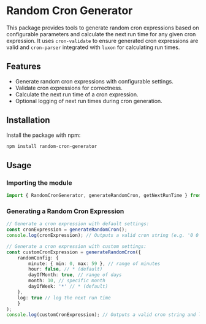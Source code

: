 # Random Cron Generator

This package provides tools to generate random cron expressions based on configurable parameters and calculate the next run time for any given cron expression. It uses `cron-validate` to ensure generated cron expressions are valid and `cron-parser` integrated with `luxon` for calculating run times.

## Features

- Generate random cron expressions with configurable settings.
- Validate cron expressions for correctness.
- Calculate the next run time of a cron expression.
- Optional logging of next run times during cron generation.

## Installation

Install the package with npm:

```bash
npm install random-cron-generator
```


## Usage
### Importing the module
```typescript
import { RandomCronGenerator, generateRandomCron, getNextRunTime } from 'random-cron-generator';
```

### Generating a Random Cron Expression
```typescript
// Generate a cron expression with default settings:
const cronExpression = generateRandomCron();
console.log(cronExpression); // Outputs a valid cron string (e.g. '0 0 * * *')

// Generate a cron expression with custom settings:
const customCronExpression = generateRandomCron({
    randomConfig: {
        minute: { min: 0, max: 59 }, // range of minutes
        hour: false, // * (default)
        dayOfMonth: true, // range of days
        month: 10, // specific month
        dayOfWeek: '*' // * (default)
    },
    log: true // log the next run time
    }
); 
console.log(customCronExpression); // Outputs a valid cron string and logs the next run time (e.g. '33 * 1 10 *')
```

